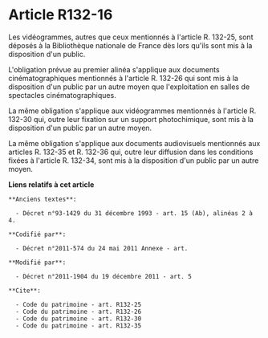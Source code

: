 # Article R132-16

Les vidéogrammes, autres que ceux mentionnés à l'article R. 132-25, sont déposés à la Bibliothèque nationale de France dès
lors qu'ils sont mis à la disposition d'un public. 

L'obligation prévue au premier alinéa s'applique aux documents cinématographiques mentionnés à l'article R. 132-26  qui sont
mis à la disposition d'un public par un autre moyen que l'exploitation en salles de spectacles cinématographiques. 

La même obligation s'applique aux vidéogrammes mentionnés à l'article R. 132-30  qui, outre leur fixation sur un support
photochimique, sont mis à la disposition d'un public par un autre moyen. 

La même obligation s'applique aux documents audiovisuels mentionnés aux articles R. 132-35 et R. 132-36 qui, outre leur
diffusion dans les conditions fixées à l'article R. 132-34, sont mis à la disposition d'un public par un autre moyen.

**Liens relatifs à cet article**

	**Anciens textes**:

	  - Décret n°93-1429 du 31 décembre 1993 - art. 15 (Ab), alinéas 2 à 4.

	**Codifié par**:

	  - Décret n°2011-574 du 24 mai 2011 Annexe - art.

	**Modifié par**:

	  - Décret n°2011-1904 du 19 décembre 2011 - art. 5

	**Cite**:

	  - Code du patrimoine - art. R132-25
	  - Code du patrimoine - art. R132-26
	  - Code du patrimoine - art. R132-30
	  - Code du patrimoine - art. R132-35
